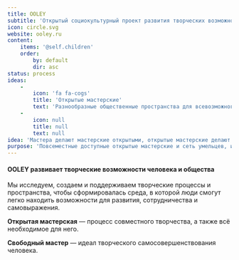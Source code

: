 ```yaml
---
title: OOLEY
subtitle: 'Открытый социокультурный проект развития творческих возможностей человека и общества'
icon: circle.svg
website: ooley.ru
content:
    items: '@self.children'
    order:
        by: default
        dir: asc
status: process
ideas:
    -
        icon: 'fa fa-cogs'
        title: 'Открытые мастерские'
        text: 'Разнообразные общественные пространства для всевозможного совместного творчества'
    -
        icon: null
        title: null
        text: null
idea: 'Мастера делают мастерские открытыми, открытые мастерские делают мастеров свободными'
purpose: 'Повсеместные доступные открытые мастерские и сеть умельцев, использующих их для саморазвития и творческого самовыражения.'
---
```


#### OOLEY развивает творческие возможности человека и общества

Мы исследуем, создаем и поддерживаем творческие процессы и пространства, чтобы сформировалась среда, в которой люди смогут легко находить возможности для развития, сотрудничества и самовыражения.


**Открытая мастерская** — процесс совместного творчества, а также всё необходимое для него.

**Свободный мастер** — идеал творческого самосовершенствования человека.
